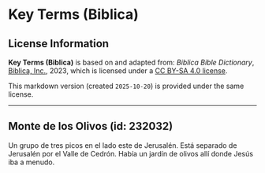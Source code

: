 # Key Terms (Biblica)

## License Information

**Key Terms (Biblica)** is based on and adapted from: _Biblica Bible Dictionary_, [Biblica, Inc.](https://www.biblica.com/), 2023, which is licensed under a [CC BY-SA 4.0 license](https://creativecommons.org/licenses/by-sa/4.0/legalcode.en).

This markdown version (created `2025-10-20`) is provided under the same license.



--------------------------------

## Monte de los Olivos (id: 232032)

Un grupo de tres picos en el lado este de Jerusalén. Está separado de Jerusalén por el Valle de Cedrón. Había un jardín de olivos allí donde Jesús iba a menudo.


